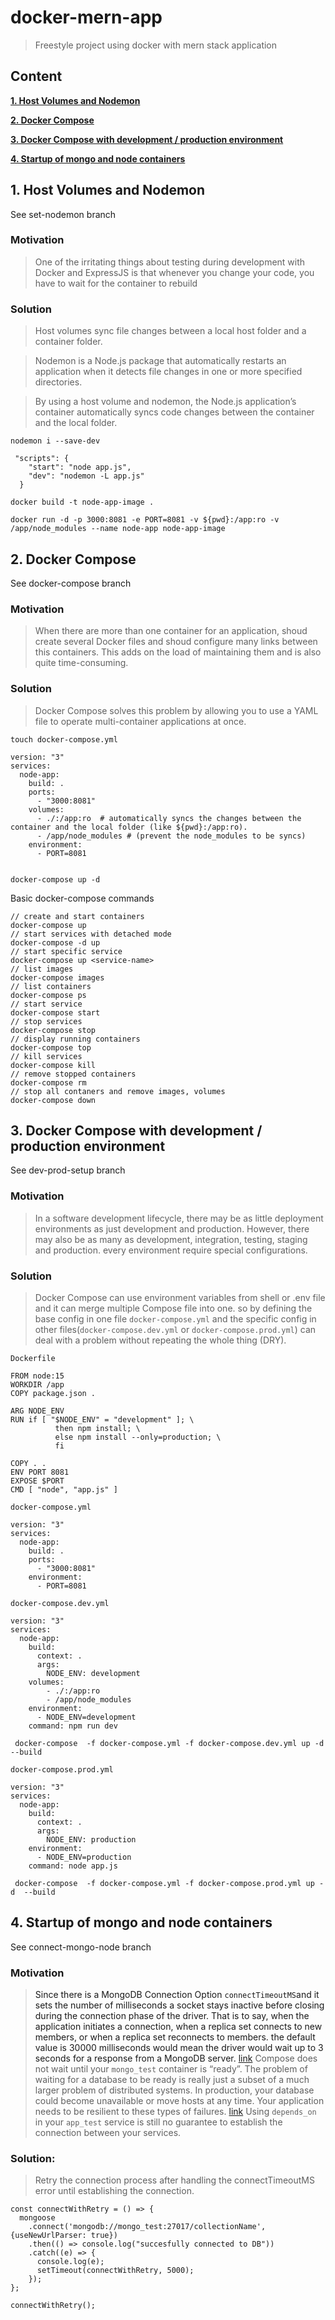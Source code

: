 # docker-mern-app

> Freestyle project using docker with mern stack application

## Content

**[1. Host Volumes and Nodemon](#heading--1)**

**[2. Docker Compose](#heading--2)**

**[3. Docker Compose with development / production environment ](#heading--3)**

**[4. Startup of mongo and node containers ](#heading--4)**

## 1. Host Volumes and Nodemon <a name="heading--1"/>

See set-nodemon branch

### Motivation

> One of the irritating things about testing during development with Docker and ExpressJS is that whenever you change your code, you have to wait for the container to rebuild

### Solution

> Host volumes sync file changes between a local host folder and a container folder.

> Nodemon is a Node.js package that automatically restarts an application when it detects file changes in one or more specified directories.

> By using a host volume and nodemon, the Node.js application’s container automatically syncs code changes between the container and the local folder.

```
nodemon i --save-dev
```

```
 "scripts": {
    "start": "node app.js",
    "dev": "nodemon -L app.js"
  }
```

```
docker build -t node-app-image .
```

```
docker run -d -p 3000:8081 -e PORT=8081 -v ${pwd}:/app:ro -v /app/node_modules --name node-app node-app-image
```

## 2. Docker Compose <a name="heading--2"/>

See docker-compose branch

### Motivation

> When there are more than one container for an application, shoud create several Docker files and shoud configure many links between this containers. This adds on the load of maintaining them and is also quite time-consuming.

### Solution

> Docker Compose solves this problem by allowing you to use a YAML file to operate multi-container applications at once.

```
touch docker-compose.yml
```

```
version: "3"
services:
  node-app:
    build: .
    ports:
      - "3000:8081"
    volumes:
      - ./:/app:ro  # automatically syncs the changes between the container and the local folder (like ${pwd}:/app:ro).
      - /app/node_modules # (prevent the node_modules to be syncs)
    environment:
      - PORT=8081
   
```

```
docker-compose up -d
```

Basic docker-compose commands 

````
// create and start containers
docker-compose up
// start services with detached mode
docker-compose -d up
// start specific service
docker-compose up <service-name>
// list images
docker-compose images
// list containers
docker-compose ps
// start service
docker-compose start
// stop services
docker-compose stop
// display running containers
docker-compose top
// kill services
docker-compose kill
// remove stopped containers
docker-compose rm
// stop all contaners and remove images, volumes
docker-compose down
````




## 3. Docker Compose with development / production environment <a name="heading--3"/>

See dev-prod-setup branch

### Motivation

>In a software development lifecycle, there may be as little deployment environments as just development and production. However, there may also be as many as development, integration, testing, staging and production. every environment require special configurations.

### Solution

>Docker Compose can use environment variables from shell or .env file and it can merge multiple Compose file into one. so by defining the base config in one file `docker-compose.yml` and the specific config in other files(`docker-compose.dev.yml` or `docker-compose.prod.yml`) can deal with a problem without repeating the whole thing (DRY).

`Dockerfile`
```
FROM node:15
WORKDIR /app
COPY package.json .

ARG NODE_ENV
RUN if [ "$NODE_ENV" = "development" ]; \
          then npm install; \
          else npm install --only=production; \
          fi
 
COPY . .
ENV PORT 8081
EXPOSE $PORT
CMD [ "node", "app.js" ]
```
`docker-compose.yml`
```
version: "3"
services:
  node-app:
    build: .
    ports:
      - "3000:8081"
    environment:
      - PORT=8081

```
`docker-compose.dev.yml`
```
version: "3"
services:
  node-app:
    build:
      context: .
      args:
        NODE_ENV: development
    volumes:
        - ./:/app:ro
        - /app/node_modules
    environment:
      - NODE_ENV=development
    command: npm run dev

```
```
 docker-compose  -f docker-compose.yml -f docker-compose.dev.yml up -d  --build
```

`docker-compose.prod.yml`
```
version: "3"
services:
  node-app:
    build:
      context: .
      args:
        NODE_ENV: production
    environment:
      - NODE_ENV=production
    command: node app.js
```

```
 docker-compose  -f docker-compose.yml -f docker-compose.prod.yml up -d  --build
```

## 4. Startup of mongo and node containers <a name="heading--4"/>

See connect-mongo-node branch

### Motivation

> Since there is a MongoDB Connection Option `connectTimeoutMS`and it sets the number of milliseconds a socket stays inactive before closing during the connection phase of the driver. That is to say, when the application initiates a connection, when a replica set connects to new members, or when a replica set reconnects to members. the default value is 30000 milliseconds would mean the driver would wait up to 3 seconds for a response from a MongoDB server. [link][1]
> Compose does not wait until your `mongo_test` container is “ready”.
The problem of waiting for a database to be ready is really just a subset of a much larger problem of distributed systems. In production, your database could become unavailable or move hosts at any time. Your application needs to be resilient to these types of failures. [link][2]
> Using `depends_on` in your `app_test` service is still no guarantee to establish the connection between your services.

### Solution:
> Retry the connection process after handling the connectTimeoutMS error until establishing the connection.
````
const connectWithRetry = () => {
  mongoose
    .connect('mongodb://mongo_test:27017/collectionName', {useNewUrlParser: true})
    .then(() => console.log("succesfully connected to DB"))
    .catch((e) => {
      console.log(e);
      setTimeout(connectWithRetry, 5000);
    });
};

connectWithRetry();
````


  [1]: http://mongodb.github.io/node-mongodb-native/3.1/reference/faq/
  [2]: https://docs.docker.com/compose/startup-order/

